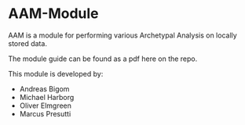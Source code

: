 # AAM-Module
AAM is a module for performing various Archetypal Analysis on locally stored data.

The module guide can be found as a pdf here on the repo.

This module is developed by:
- Andreas Bigom
- Michael Harborg
- Oliver Elmgreen
- Marcus Presutti
